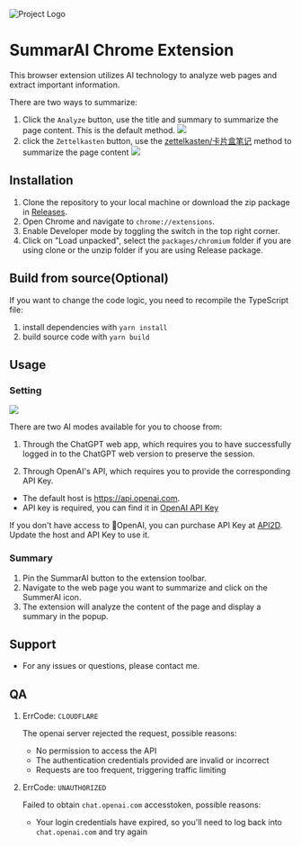 ![Project Logo](src/assets/img/logo.png)

# SummarAI Chrome Extension

This browser extension utilizes AI technology to analyze web pages and extract important information.

There are two ways to summarize:

1. Click the `Analyze` button, use the title and summary to summarize the page content. This is the default method.
   ![](https://cdn.zhangferry.com/Images/202306052334674.png)
2. click the `Zettelkasten` button, use the [zettelkasten/卡片盒笔记](https://zettelkasten.de/introduction/zh/) method to summarize the page content
   ![](https://cdn.zhangferry.com/Images/202306070718893.png)

## Installation

1. Clone the repository to your local machine or download the zip package in [Releases](https://github.com/zhangferry/SummarAI/releases).
2. Open Chrome and navigate to `chrome://extensions`.
3. Enable Developer mode by toggling the switch in the top right corner.
4. Click on "Load unpacked", select the `packages/chromium` folder if you are using clone or the unzip folder if you are using Release package.

## Build from source(Optional)

If you want to change the code logic, you need to recompile the TypeScript file:

1. install dependencies with `yarn install`
2. build source code with `yarn build`

## Usage

### Setting

![](https://cdn.zhangferry.com/Images/202305312325405.png)

There are two AI modes available for you to choose from:

1. Through the ChatGPT web app, which requires you to have successfully logged in to the ChatGPT web version to preserve the session.

2. Through OpenAI's API, which requires you to provide the corresponding API Key.

- The default host is https://api.openai.com.
- API key is required, you can find it in [OpenAI API Key](https://platform.openai.com/account/api-keys)

If you don't have access to OpenAI, you can purchase API Key at [API2D](https://api2d.com/r/187046). Update the host and API Key to use it.

### Summary

1. Pin the SummarAI button to the extension toolbar.
2. Navigate to the web page you want to summarize and click on the SummerAI icon.
3. The extension will analyze the content of the page and display a summary in the popup.

## Support

- For any issues or questions, please contact me.

## QA

1. ErrCode: `CLOUDFLARE`

   The openai server rejected the request, possible reasons:

   - No permission to access the API
   - The authentication credentials provided are invalid or incorrect
   - Requests are too frequent, triggering traffic limiting

2. ErrCode: `UNAUTHORIZED`

   Failed to obtain `chat.openai.com` accesstoken, possible reasons:

   - Your login credentials have expired, so you'll need to log back into `chat.openai.com` and try again

